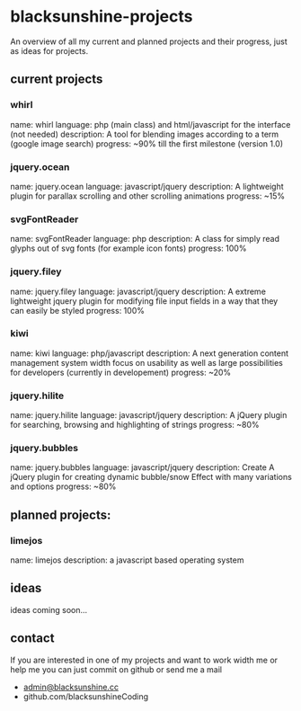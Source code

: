 # blacksunshine-projects
An overview of all my current and planned projects and their progress, just as ideas for projects.

## current projects

### whirl
name: whirl
language: php (main class) and html/javascript for the interface (not needed)
description: A tool for blending images according to a term (google image search)
progress: ~90% till the first milestone (version 1.0)

### jquery.ocean
name: jquery.ocean
language: javascript/jquery
description: A lightweight plugin for parallax scrolling and other scrolling animations
progress: ~15%

### svgFontReader
name: svgFontReader
language: php
description: A class for simply read glyphs out of svg fonts (for example icon fonts)
progress: 100%

### jquery.filey
name: jquery.filey
language: javascript/jquery
description: A extreme lightweight jquery plugin for modifying file input fields in a way that they can easily be styled
progress: 100%

### kiwi
name: kiwi
language: php/javascript
description: A next generation content management system width focus on usability as well as large possibilities for developers (currently in developement)
progress: ~20%

### jquery.hilite
name: jquery.hilite
language: javascript/jquery
description: A jQuery plugin for searching, browsing and highlighting of strings
progress: ~80%

### jquery.bubbles
name: jquery.bubbles
language: javascript/jquery
description: Create A jQuery plugin for creating dynamic bubble/snow Effect with many variations and options
progress: ~80%

## planned projects:

### limejos
name: limejos
description: a javascript based operating system

## ideas
ideas coming soon...

## contact
If you are interested in one of my projects and want to work width me or help me you can just commit on github or send me a mail

 - admin@blacksunshine.cc
 - github.com/blacksunshineCoding